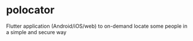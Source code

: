 # polocator
Flutter application (Android/iOS/web) to on-demand locate some people in a simple and secure way
